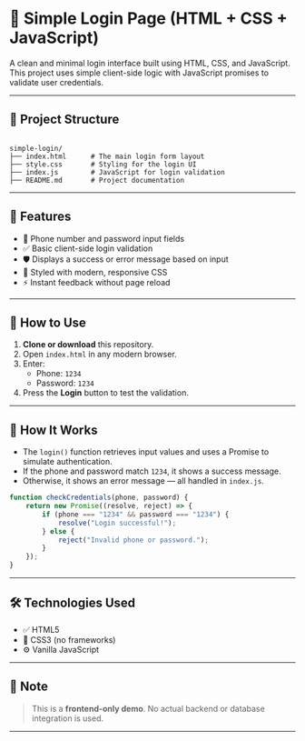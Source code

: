 
# 🔐 Simple Login Page (HTML + CSS + JavaScript)

A clean and minimal login interface built using HTML, CSS, and JavaScript. This project uses simple client-side logic with JavaScript promises to validate user credentials.

---

## 📁 Project Structure

```

simple-login/
├── index.html      # The main login form layout
├── style.css       # Styling for the login UI
├── index.js        # JavaScript for login validation
├── README.md       # Project documentation

````

---

## 🚀 Features

- 📱 Phone number and password input fields
- ✅ Basic client-side login validation
- 🛡️ Displays a success or error message based on input
- 🎨 Styled with modern, responsive CSS
- ⚡ Instant feedback without page reload

---
## 🧪 How to Use

1. **Clone or download** this repository.
2. Open `index.html` in any modern browser.
3. Enter:
   - Phone: `1234`
   - Password: `1234`
4. Press the **Login** button to test the validation.

---

## 🧠 How It Works

- The `login()` function retrieves input values and uses a Promise to simulate authentication.
- If the phone and password match `1234`, it shows a success message.
- Otherwise, it shows an error message — all handled in `index.js`.

```js
function checkCredentials(phone, password) {
    return new Promise((resolve, reject) => {
        if (phone === "1234" && password === "1234") {
            resolve("Login successful!");
        } else {
            reject("Invalid phone or password.");
        }
    });
}
````

---

## 🛠️ Technologies Used

* ✅ HTML5
* 🎨 CSS3 (no frameworks)
* ⚙️ Vanilla JavaScript

---

## 📌 Note

> This is a **frontend-only demo**. No actual backend or database integration is used.

---


